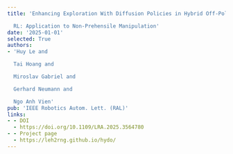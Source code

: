 ```yaml
---
title: 'Enhancing Exploration With Diffusion Policies in Hybrid Off-Policy

  RL: Application to Non-Prehensile Manipulation'
date: '2025-01-01'
selected: True
authors:
- 'Huy Le and

  Tai Hoang and

  Miroslav Gabriel and

  Gerhard Neumann and

  Ngo Anh Vien'
pub: 'IEEE Robotics Autom. Lett. (RAL)'
links:
- - DOI
  - https://doi.org/10.1109/LRA.2025.3564780
- - Project page
  - https://leh2rng.github.io/hydo/
---
```

